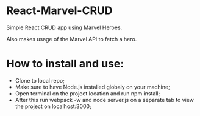 # React-Marvel-CRUD

Simple React CRUD app using Marvel Heroes.

Also makes usage of the Marvel API to fetch a hero.

# How to install and use:
- Clone to local repo;
- Make sure to have Node.js installed globaly on your machine;
- Open terminal on the project location and run npm install;
- After this run webpack -w and node server.js on a separate tab to view the project on localhost:3000;
